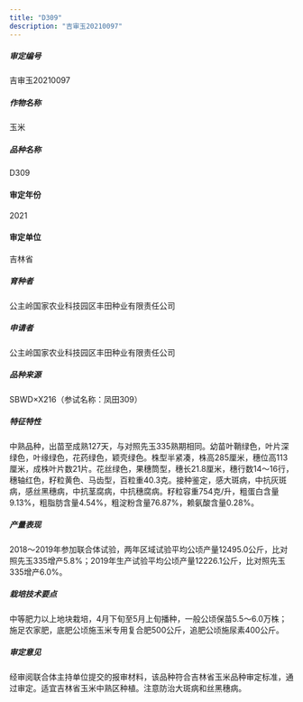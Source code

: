 ```yaml
---
title: "D309"
description: "吉审玉20210097"
---
```

##### 审定编号 
吉审玉20210097

##### 作物名称
玉米

##### 品种名称
D309

#### 审定年份
2021	

#### 审定单位
吉林省

##### 育种者
公主岭国家农业科技园区丰田种业有限责任公司

##### 申请者
公主岭国家农业科技园区丰田种业有限责任公司

##### 品种来源
SBWD×X216（参试名称：凤田309）

##### 特征特性
中熟品种，出苗至成熟127天，与对照先玉335熟期相同。幼苗叶鞘绿色，叶片深绿色，叶缘绿色，花药绿色，颖壳绿色。株型半紧凑，株高285厘米，穗位高113厘米，成株叶片数21片。花丝绿色，果穗筒型，穗长21.8厘米，穗行数14～16行，穗轴红色，籽粒黄色、马齿型，百粒重40.3克。接种鉴定，感大斑病，中抗灰斑病，感丝黑穗病，中抗茎腐病，中抗穗腐病。籽粒容重754克/升，粗蛋白含量9.13%，粗脂肪含量4.54%，粗淀粉含量76.87%，赖氨酸含量0.28%。

##### 产量表现
2018～2019年参加联合体试验，两年区域试验平均公顷产量12495.0公斤，比对照先玉335增产5.8%；2019年生产试验平均公顷产量12226.1公斤，比对照先玉335增产6.0%。

##### 栽培技术要点
中等肥力以上地块栽培，4月下旬至5月上旬播种，一般公顷保苗5.5～6.0万株；施足农家肥，底肥公顷施玉米专用复合肥500公斤，追肥公顷施尿素400公斤。

##### 审定意见
经审阅联合体主持单位提交的报审材料，该品种符合吉林省玉米品种审定标准，通过审定。适宜吉林省玉米中熟区种植。注意防治大斑病和丝黑穗病。


